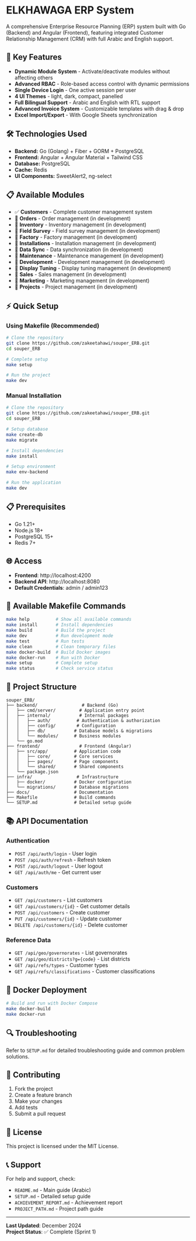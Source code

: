 # ELKHAWAGA ERP System

A comprehensive Enterprise Resource Planning (ERP) system built with Go (Backend) and Angular (Frontend), featuring integrated Customer Relationship Management (CRM) with full Arabic and English support.

## 🚀 Key Features

- **Dynamic Module System** - Activate/deactivate modules without affecting others
- **Advanced RBAC** - Role-based access control with dynamic permissions
- **Single Device Login** - One active session per user
- **4 UI Themes** - light, dark, compact, panelled
- **Full Bilingual Support** - Arabic and English with RTL support
- **Advanced Invoice System** - Customizable templates with drag & drop
- **Excel Import/Export** - With Google Sheets synchronization

## 🛠️ Technologies Used

- **Backend:** Go (Golang) + Fiber + GORM + PostgreSQL
- **Frontend:** Angular + Angular Material + Tailwind CSS
- **Database:** PostgreSQL
- **Cache:** Redis
- **UI Components:** SweetAlert2, ng-select

## 📋 Available Modules

- ✅ **Customers** - Complete customer management system
- 🔄 **Orders** - Order management (in development)
- 🔄 **Inventory** - Inventory management (in development)
- 🔄 **Field Survey** - Field survey management (in development)
- 🔄 **Factory** - Factory management (in development)
- 🔄 **Installations** - Installation management (in development)
- 🔄 **Data Sync** - Data synchronization (in development)
- 🔄 **Maintenance** - Maintenance management (in development)
- 🔄 **Development** - Development management (in development)
- 🔄 **Display Tuning** - Display tuning management (in development)
- 🔄 **Sales** - Sales management (in development)
- 🔄 **Marketing** - Marketing management (in development)
- 🔄 **Projects** - Project management (in development)

## ⚡ Quick Setup

### Using Makefile (Recommended)

```bash
# Clone the repository
git clone https://github.com/zakeetahawi/souper_ERB.git
cd souper_ERB

# Complete setup
make setup

# Run the project
make dev
```

### Manual Installation

```bash
# Clone the repository
git clone https://github.com/zakeetahawi/souper_ERB.git
cd souper_ERB

# Setup database
make create-db
make migrate

# Install dependencies
make install

# Setup environment
make env-backend

# Run the application
make dev
```

## 📋 Prerequisites

- Go 1.21+
- Node.js 18+
- PostgreSQL 15+
- Redis 7+

## 🌐 Access

- **Frontend**: http://localhost:4200
- **Backend API**: http://localhost:8080
- **Default Credentials**: admin / admin123

## 🔧 Available Makefile Commands

```bash
make help          # Show all available commands
make install       # Install dependencies
make build         # Build the project
make dev           # Run development mode
make test          # Run tests
make clean         # Clean temporary files
make docker-build  # Build Docker images
make docker-run    # Run with Docker
make setup         # Complete setup
make status        # Check service status
```

## 📁 Project Structure

```
souper_ERB/
├── backend/                 # Backend (Go)
│   ├── cmd/server/         # Application entry point
│   ├── internal/           # Internal packages
│   │   ├── auth/          # Authentication & authorization
│   │   ├── config/        # Configuration
│   │   ├── db/           # Database models & migrations
│   │   └── modules/      # Business modules
│   └── go.mod
├── frontend/               # Frontend (Angular)
│   ├── src/app/          # Application code
│   │   ├── core/         # Core services
│   │   ├── pages/        # Page components
│   │   └── shared/       # Shared components
│   └── package.json
├── infra/                 # Infrastructure
│   ├── docker/           # Docker configuration
│   └── migrations/       # Database migrations
├── docs/                 # Documentation
├── Makefile              # Build commands
└── SETUP.md              # Detailed setup guide
```

## 📚 API Documentation

### Authentication
- `POST /api/auth/login` - User login
- `POST /api/auth/refresh` - Refresh token
- `POST /api/auth/logout` - User logout
- `GET /api/auth/me` - Get current user

### Customers
- `GET /api/customers` - List customers
- `GET /api/customers/{id}` - Get customer details
- `POST /api/customers` - Create customer
- `PUT /api/customers/{id}` - Update customer
- `DELETE /api/customers/{id}` - Delete customer

### Reference Data
- `GET /api/geo/governorates` - List governorates
- `GET /api/geo/districts?g={code}` - List districts
- `GET /api/refs/types` - Customer types
- `GET /api/refs/classifications` - Customer classifications

## 🐳 Docker Deployment

```bash
# Build and run with Docker Compose
make docker-build
make docker-run
```

## 🔍 Troubleshooting

Refer to `SETUP.md` for detailed troubleshooting guide and common problem solutions.

## 🤝 Contributing

1. Fork the project
2. Create a feature branch
3. Make your changes
4. Add tests
5. Submit a pull request

## 📄 License

This project is licensed under the MIT License.

## 📞 Support

For help and support, check:
- `README.md` - Main guide (Arabic)
- `SETUP.md` - Detailed setup guide
- `ACHIEVEMENT_REPORT.md` - Achievement report
- `PROJECT_PATH.md` - Project path guide

---

**Last Updated**: December 2024  
**Project Status**: ✅ Complete (Sprint 1) 